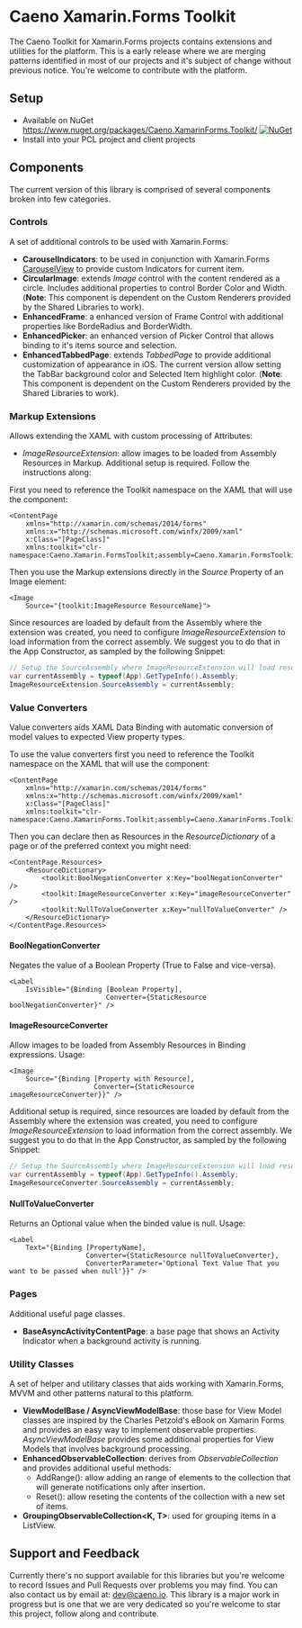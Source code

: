 # Caeno Xamarin.Forms Toolkit
The Caeno Toolkit for Xamarin.Forms projects contains extensions and utilities for the platform. This is a early release where we are merging patterns identified in most of our projects and it's subject of change without previous notice. You're welcome to contribute with the platform.

## Setup
* Available on NuGet https://www.nuget.org/packages/Caeno.XamarinForms.Toolkit/ [![NuGet](https://img.shields.io/nuget/v/Caeno.XamarinForms.Toolkit.svg?label=NuGet)](https://www.nuget.org/packages/Caeno.XamarinForms.Toolkit/)
* Install into your PCL project and client projects

## Components
The current version of this library is comprised of several components broken into few categories.

### Controls
A set of additional controls to be used with Xamarin.Forms:

* **CarouselIndicators**: to be used in conjunction with Xamarin.Forms [CarouselView](https://www.nuget.org/packages/Xamarin.Forms.CarouselView) to provide custom Indicators for current item.
* **CircularImage**: extends *Image* control with the content rendered as a circle. Includes additional properties to control Border Color and Width. (**Note**: This component is dependent on the Custom Renderers provided by the Shared Libraries to work).
* **EnhancedFrame**: a enhanced version of Frame Control with additional properties like BordeRadius and BorderWidth.
* **EnhancedPicker**: an enhanced version of Picker Control that allows binding to it's items source and selection.
* **EnhancedTabbedPage**: extends *TabbedPage* to provide additional customization of appearance in iOS. The current version allow setting the TabBar background color and Selected Item highlight color. (**Note**: This component is dependent on the Custom Renderers provided by the Shared Libraries to work).

### Markup Extensions
Allows extending the XAML with custom processing of Attributes:

* *ImageResourceExtension*: allow images to be loaded from Assembly Resources in Markup. Additional setup is required. Follow the instructions along:

First you need to reference the Toolkit namespace on the XAML that will use the component:
```xaml
<ContentPage
	xmlns="http://xamarin.com/schemas/2014/forms"
	xmlns:x="http://schemas.microsoft.com/winfx/2009/xaml"
	x:Class="[PageClass]"
	xmlns:toolkit="clr-namespace:Caeno.Xamarin.FormsToolkit;assembly=Caeno.Xamarin.FormsToolkit">
```

Then you use the Markup extensions directly in the *Source* Property of an Image element:

```xaml
<Image
	Source="{toolkit:ImageResource ResourceName}">
```

Since resources are loaded by default from the Assembly where the extension was created, you need to configure *ImageResourceExtension* to load information from the correct assembly. We suggest you to do that in the App Constructor, as sampled by the following Snippet:

```csharp
// Setup the SourceAssembly where ImageResourceExtension will load resources from
var currentAssembly = typeof(App).GetTypeInfo().Assembly;
ImageResourceExtension.SourceAssembly = currentAssembly;
```

### Value Converters
Value converters aids XAML Data Binding with automatic conversion of model values to expected View property types.

To use the value converters first you need to reference the Toolkit namespace on the XAML that will use the component:
```xaml
<ContentPage
	xmlns="http://xamarin.com/schemas/2014/forms"
	xmlns:x="http://schemas.microsoft.com/winfx/2009/xaml"
	x:Class="[PageClass]"
	xmlns:toolkit="clr-namespace:Caeno.XamarinForms.Toolkit;assembly=Caeno.XamarinForms.Toolkit">
```

Then you can declare then as Resources in the *ResourceDictionary* of a page or of the preferred context you might need:

```xaml
<ContentPage.Resources>
	<ResourceDictionary>
		<toolkit:BoolNegationConverter x:Key="boolNegationConverter" />
		<toolkit:ImageResourceConverter x:Key="imageResourceConverter" />
		<toolkit:NullToValueConverter x:Key="nullToValueConverter" />
	</ResourceDictionary>
</ContentPage.Resources>
```

#### BoolNegationConverter
Negates the value of a Boolean Property (True to False and vice-versa).

```xaml
<Label 
	IsVisible="{Binding [Boolean Property], 
			    		Converter={StaticResource boolNegationConverter}" />
```

#### ImageResourceConverter
Allow images to be loaded from Assembly Resources in Binding expressions. Usage: 

```xaml
<Image
	Source="{Binding [Property with Resource],
			 		 Converter={StaticResource imageResourceConverter}}" />
```

Additional setup is required, since resources are loaded by default from the Assembly where the extension was created, you need to configure *ImageResourceExtension* to load information from the correct assembly. We suggest you to do that in the App Constructor, as sampled by the following Snippet:

```csharp
// Setup the SourceAssembly where ImageResourceExtension will load resources from
var currentAssembly = typeof(App).GetTypeInfo().Assembly;
ImageResourceConverter.SourceAssembly = currentAssembly;
```

#### NullToValueConverter
Returns an Optional value when the binded value is null. Usage:

```xaml
<Label
	Text="{Binding [PropertyName],
				   Converter={StaticResource nullToValueConverter},
				   ConverterParameter='Optional Text Value That you want to be passed when null'}}" />
```

### Pages
Additional useful page classes.

* **BaseAsyncActivityContentPage**: a base page that shows an Activity Indicator when a background activity is running.


### Utility Classes
A set of helper and utilitary classes that aids working with Xamarin.Forms, MVVM and other patterns natural to this platform.

* **ViewModelBase / AsyncViewModelBase**: those base for View Model classes are inspired by the Charles Petzold's eBook on Xamarin Forms and provides an easy way to implement observable properties. *AsyncViewModelBase* provides some additional properties for View Models that involves background processing.
* **EnhancedObservableCollection<T>**: derives from *ObservableCollection<T>* and provides additional useful methods:
  * AddRange(): allow adding an range of elements to the collection that will generate notifications only after insertion.
  * Reset(): allow reseting the contents of the collection with a new set of items.
* **GroupingObservableCollection<K, T>**: used for grouping items in a ListView.

## Support and Feedback
Currently there's no support available for this libraries but you're welcome to record Issues and Pull Requests over problems you may find. You can also contact us by email at: [dev@caeno.io](mailto:dev@caeno.io). This library is a major work in progress but is one that we are very dedicated so you're welcome to star this project, follow along and contribute.

